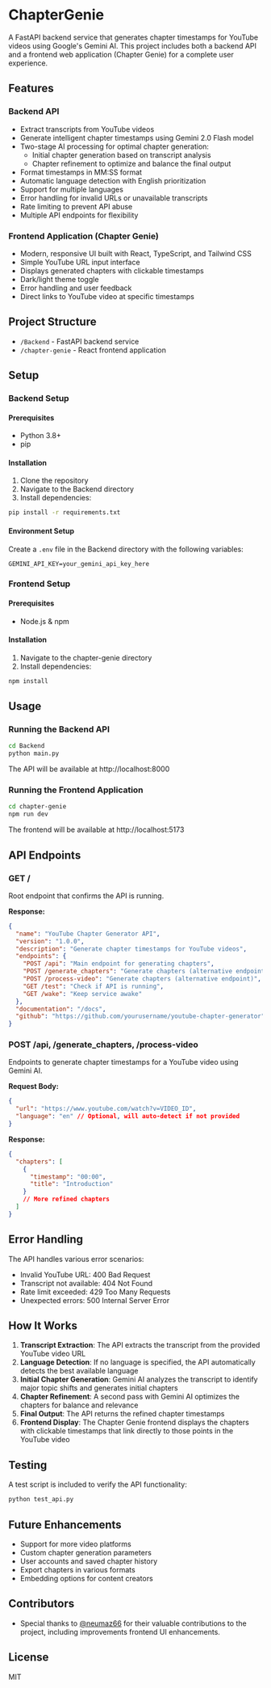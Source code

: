 # ChapterGenie

A FastAPI backend service that generates chapter timestamps for YouTube videos using Google's Gemini AI. This project includes both a backend API and a frontend web application (Chapter Genie) for a complete user experience.

## Features

### Backend API

- Extract transcripts from YouTube videos
- Generate intelligent chapter timestamps using Gemini 2.0 Flash model
- Two-stage AI processing for optimal chapter generation:
  - Initial chapter generation based on transcript analysis
  - Chapter refinement to optimize and balance the final output
- Format timestamps in MM:SS format
- Automatic language detection with English prioritization
- Support for multiple languages
- Error handling for invalid URLs or unavailable transcripts
- Rate limiting to prevent API abuse
- Multiple API endpoints for flexibility

### Frontend Application (Chapter Genie)

- Modern, responsive UI built with React, TypeScript, and Tailwind CSS
- Simple YouTube URL input interface
- Displays generated chapters with clickable timestamps
- Dark/light theme toggle
- Error handling and user feedback
- Direct links to YouTube video at specific timestamps

## Project Structure

- `/Backend` - FastAPI backend service
- `/chapter-genie` - React frontend application

## Setup

### Backend Setup

#### Prerequisites

- Python 3.8+
- pip

#### Installation

1. Clone the repository
2. Navigate to the Backend directory
3. Install dependencies:

```bash
pip install -r requirements.txt
```

#### Environment Setup

Create a `.env` file in the Backend directory with the following variables:

```
GEMINI_API_KEY=your_gemini_api_key_here
```

### Frontend Setup

#### Prerequisites

- Node.js & npm

#### Installation

1. Navigate to the chapter-genie directory
2. Install dependencies:

```bash
npm install
```

## Usage

### Running the Backend API

```bash
cd Backend
python main.py
```

The API will be available at http://localhost:8000

### Running the Frontend Application

```bash
cd chapter-genie
npm run dev
```

The frontend will be available at http://localhost:5173

## API Endpoints

### GET /

Root endpoint that confirms the API is running.

**Response:**

```json
{
  "name": "YouTube Chapter Generator API",
  "version": "1.0.0",
  "description": "Generate chapter timestamps for YouTube videos",
  "endpoints": {
    "POST /api": "Main endpoint for generating chapters",
    "POST /generate_chapters": "Generate chapters (alternative endpoint)",
    "POST /process-video": "Generate chapters (alternative endpoint)",
    "GET /test": "Check if API is running",
    "GET /wake": "Keep service awake"
  },
  "documentation": "/docs",
  "github": "https://github.com/yourusername/youtube-chapter-generator"
}
```

### POST /api, /generate_chapters, /process-video

Endpoints to generate chapter timestamps for a YouTube video using Gemini AI.

**Request Body:**

```json
{
  "url": "https://www.youtube.com/watch?v=VIDEO_ID",
  "language": "en" // Optional, will auto-detect if not provided
}
```

**Response:**

```json
{
  "chapters": [
    {
      "timestamp": "00:00",
      "title": "Introduction"
    }
    // More refined chapters
  ]
}
```

## Error Handling

The API handles various error scenarios:

- Invalid YouTube URL: 400 Bad Request
- Transcript not available: 404 Not Found
- Rate limit exceeded: 429 Too Many Requests
- Unexpected errors: 500 Internal Server Error

## How It Works

1. **Transcript Extraction**: The API extracts the transcript from the provided YouTube video URL
2. **Language Detection**: If no language is specified, the API automatically detects the best available language
3. **Initial Chapter Generation**: Gemini AI analyzes the transcript to identify major topic shifts and generates initial chapters
4. **Chapter Refinement**: A second pass with Gemini AI optimizes the chapters for balance and relevance
5. **Final Output**: The API returns the refined chapter timestamps
6. **Frontend Display**: The Chapter Genie frontend displays the chapters with clickable timestamps that link directly to those points in the YouTube video

## Testing

A test script is included to verify the API functionality:

```bash
python test_api.py
```

## Future Enhancements

- Support for more video platforms
- Custom chapter generation parameters
- User accounts and saved chapter history
- Export chapters in various formats
- Embedding options for content creators

## Contributors

- Special thanks to [@neumaz66](https://github.com/neumaz66) for their valuable contributions to the project, including improvements frontend UI enhancements.

## License

MIT
